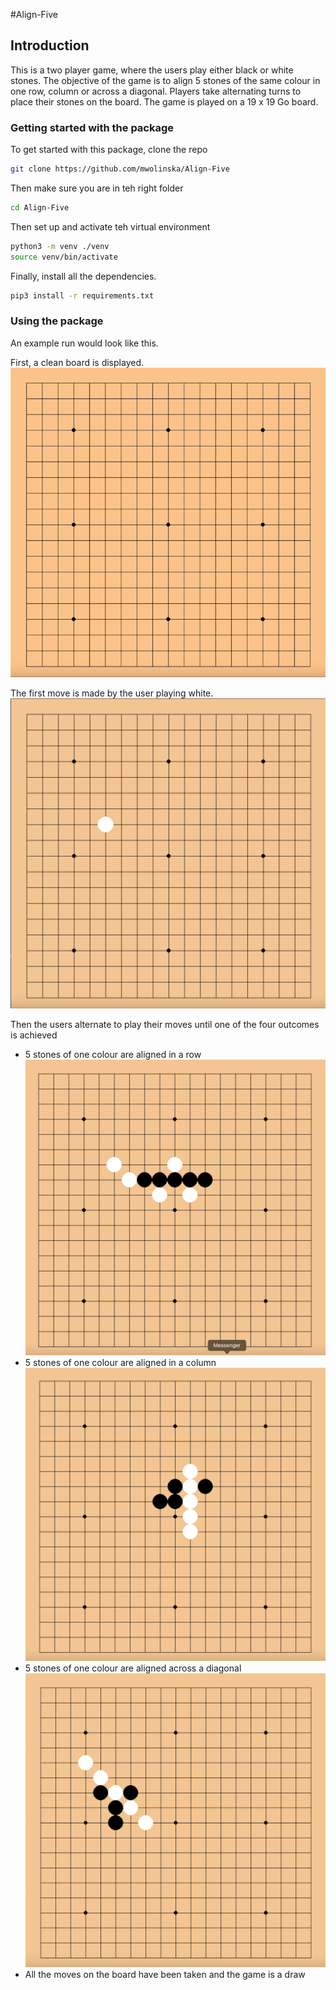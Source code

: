 #Align-Five

## Introduction
This is a two player game, where the users play 
either black or white stones. The objective of the game
is to align 5 stones of the same colour in one row,
column or across a diagonal. Players take alternating
turns to place their stones on the board.
The game is played on a 19 x 19 Go board.

### Getting started with the package
To get started with this package, clone the repo
```bash
git clone https://github.com/mwolinska/Align-Five
```
Then make sure you are in teh right folder
```bash
cd Align-Five
```

Then set up and activate teh virtual environment
```bash
python3 -m venv ./venv
source venv/bin/activate
```

Finally, install all the dependencies.
```bash
pip3 install -r requirements.txt
```

### Using the package
An example run would look like this.

First, a clean board is displayed. 
![clean_board](./GameScreenshots/clean_board.png)

The first move is made by the user playing white. 
![clean_board](./GameScreenshots/first_move.png)

Then the users alternate to play their moves until one of 
the four outcomes is achieved
* 5 stones of one colour are aligned in a row
![clean_board](./GameScreenshots/win_in_row.png)
* 5 stones of one colour are aligned in a column
![clean_board](./GameScreenshots/win_in_column.png)
* 5 stones of one colour are aligned across a diagonal
![clean_board](./GameScreenshots/win_in_diagonal.png)
* All the moves on the board have been taken and the 
game is a draw